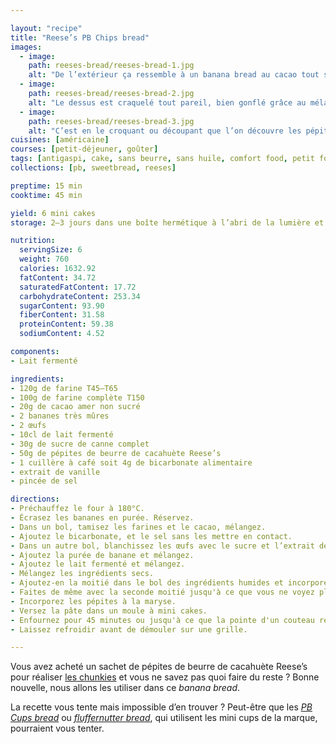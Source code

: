 ```yaml
---

layout: "recipe"
title: "Reese’s PB Chips bread"
images:
  - image:
    path: reeses-bread/reeses-bread-1.jpg
    alt: "De l’extérieur ça ressemble à un banana bread au cacao tout simple."
  - image:
    path: reeses-bread/reeses-bread-2.jpg
    alt: "Le dessus est craquelé tout pareil, bien gonflé grâce au mélange de lait fermenté et de bicarbonate, et rien ne laisse deviner ce qu’il contient."
  - image:
    path: reeses-bread/reeses-bread-3.jpg
    alt: "C’est en le croquant ou découpant que l’on découvre les pépites de beurre de cacahuète qui ont bien fondu, et amènent un contraste au cacaoté."
cuisines: [américaine]
courses: [petit-déjeuner, goûter]
tags: [antigaspi, cake, sans beurre, sans huile, comfort food, petit format]
collections: [pb, sweetbread, reeses]

preptime: 15 min
cooktime: 45 min

yield: 6 mini cakes
storage: 2–3 jours dans une boîte hermétique à l’abri de la lumière et de la chaleur. 5 jours au frigo. 2 mois au congélateur.

nutrition:
  servingSize: 6
  weight: 760
  calories: 1632.92
  fatContent: 34.72
  saturatedFatContent: 17.72
  carbohydrateContent: 253.34
  sugarContent: 93.90
  fiberContent: 31.58
  proteinContent: 59.38
  sodiumContent: 4.52

components:
- Lait fermenté

ingredients:
- 120g de farine T45–T65
- 100g de farine complète T150
- 20g de cacao amer non sucré
- 2 bananes très mûres
- 2 œufs
- 10cl de lait fermenté
- 30g de sucre de canne complet
- 50g de pépites de beurre de cacahuète Reese’s
- 1 cuillère à café soit 4g de bicarbonate alimentaire
- extrait de vanille
- pincée de sel

directions:
- Préchauffez le four à 180°C.
- Écrasez les bananes en purée. Réservez.
- Dans un bol, tamisez les farines et le cacao, mélangez. 
- Ajoutez le bicarbonate, et le sel sans les mettre en contact.
- Dans un autre bol, blanchissez les œufs avec le sucre et l’extrait de vanille. 
- Ajoutez la purée de banane et mélangez. 
- Ajoutez le lait fermenté et mélangez. 
- Mélangez les ingrédients secs. 
- Ajoutez-en la moitié dans le bol des ingrédients humides et incorporez délicatement à la maryse. 
- Faites de même avec la seconde moitié jusqu'à ce que vous ne voyez plus de grumeaux.
- Incorporez les pépites à la maryse.
- Versez la pâte dans un moule à mini cakes.
- Enfournez pour 45 minutes ou jusqu'à ce que la pointe d'un couteau ressorte avec quelques flocons de mie. 
- Laissez refroidir avant de démouler sur une grille. 

---
```


Vous avez acheté un sachet de pépites de beurre de cacahuète Reese’s pour réaliser [les chunkies](reeses-chunkies.html) et vous ne savez pas quoi faire du reste&nbsp;? Bonne nouvelle, nous allons les utiliser dans ce <i lang="en">banana bread</i>.

La recette vous tente mais impossible d’en trouver&nbsp;? Peut-être que les <i lang="en">[PB Cups bread](PB-cups-bread.html)</i> ou <i lang="en">[fluffernutter bread](fluffernutter-bread.html)</i>, qui utilisent les mini cups de la marque, pourraient vous tenter.